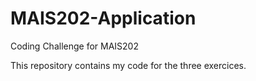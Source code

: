 # MAIS202-Application
Coding Challenge for MAIS202

This repository contains my code for the three exercices.
